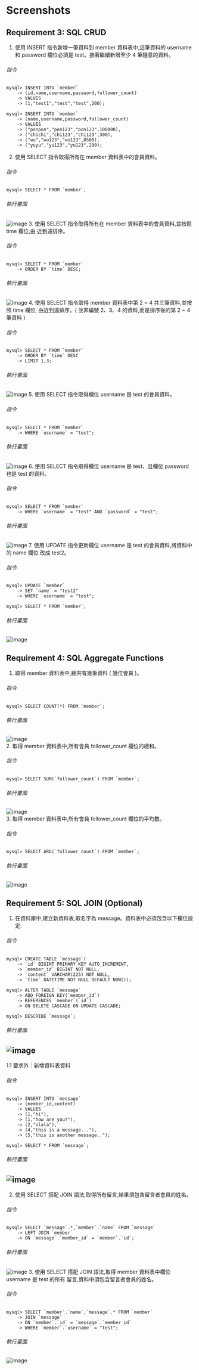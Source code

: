 # Screenshots
## Requirement 3: SQL CRUD
1. 使用 INSERT 指令新增一筆資料到 member 資料表中,這筆資料的 username 和
password 欄位必須是 test。接著繼續新增至少 4 筆隨意的資料。
###### 指令
```
mysql> INSERT INTO `member`
    -> (id,name,username,password,follower_count)
    -> VALUES
    -> (1,"test1","test","test",200);

mysql> INSERT INTO `member`
    -> (name,username,password,follower_count)
    -> VALUES
    -> ("ponpon","pon123","pon123",100000),
    -> ("chichi","chi123","chi123",300),
    -> ("wu","wu123","wu123",8500),
    -> ("yuyu","yu123","yu123",200);
```
2. 使用 SELECT 指令取得所有在 member 資料表中的會員資料。
###### 指令
```
mysql> SELECT * FROM `member`;
```
###### 執行畫面
![image](https://github.com/chiachil/wehelp-assignments/blob/master/week-5/screenshots/screenshots-1.png)
3. 使用 SELECT 指令取得所有在 member 資料表中的會員資料,並按照 time 欄位,由
近到遠排序。
###### 指令
```
mysql> SELECT * FROM `member`
    -> ORDER BY `time` DESC;
```
###### 執行畫面
![image](https://github.com/chiachil/wehelp-assignments/blob/master/week-5/screenshots/screenshots-2.png)
4. 使用 SELECT 指令取得 member 資料表中第 2 ~ 4 共三筆資料,並按照 time 欄位,
由近到遠排序。( 並非編號 2、3、4 的資料,而是排序後的第 2 ~ 4 筆資料 )
###### 指令
```
mysql> SELECT * FROM `member`
    -> ORDER BY `time` DESC
    -> LIMIT 1,3;
```
###### 執行畫面
![image](https://github.com/chiachil/wehelp-assignments/blob/master/week-5/screenshots/screenshots-3.png)
5. 使用 SELECT 指令取得欄位 username 是 test 的會員資料。
###### 指令
```
mysql> SELECT * FROM `member`
    -> WHERE `username` = "test";
```
###### 執行畫面
![image](https://github.com/chiachil/wehelp-assignments/blob/master/week-5/screenshots/screenshots-4.png)
6. 使用 SELECT 指令取得欄位 username 是 test、且欄位 password 也是 test 的資料。
###### 指令
```
mysql> SELECT * FROM `member`
    -> WHERE `username` = "test" AND `password` = "test";
```
###### 執行畫面
![image](https://github.com/chiachil/wehelp-assignments/blob/master/week-5/screenshots/screenshots-5.png)
7. 使用 UPDATE 指令更新欄位 username 是 test 的會員資料,將資料中的 name 欄位
改成 test2。
###### 指令
```
mysql> UPDATE `member`
    -> SET `name` = "test2"
    -> WHERE `username` = "test";

mysql> SELECT * FROM `member`;
```
###### 執行畫面
![image](https://github.com/chiachil/wehelp-assignments/blob/master/week-5/screenshots/screenshots-6.png)

## Requirement 4: SQL Aggregate Functions
1. 取得 member 資料表中,總共有幾筆資料 ( 幾位會員 )。
###### 指令
```
mysql> SELECT COUNT(*) FROM `member`;
```
###### 執行畫面
![image](https://github.com/chiachil/wehelp-assignments/blob/master/week-5/screenshots/screenshots-7.png)</br>
2. 取得 member 資料表中,所有會員 follower_count 欄位的總和。
###### 指令
```
mysql> SELECT SUM(`follower_count`) FROM `member`;
```
###### 執行畫面
![image](https://github.com/chiachil/wehelp-assignments/blob/master/week-5/screenshots/screenshots-8.png)</br>
3. 取得 member 資料表中,所有會員 follower_count 欄位的平均數。
###### 指令
```
mysql> SELECT ARG(`follower_count`) FROM `member`;
```
###### 執行畫面
![image](https://github.com/chiachil/wehelp-assignments/blob/master/week-5/screenshots/screenshots-9.png)

## Requirement 5: SQL JOIN (Optional)
1. 在資料庫中,建立新資料表,取名字為 message。資料表中必須包含以下欄位設定:
###### 指令
```
mysql> CREATE TABLE `message`(
    -> `id` BIGINT PRIMARY KEY AUTO_INCREMENT,
    -> `member_id` BIGINT NOT NULL,
    -> `content` VARCHAR(225) NOT NULL,
    -> `time` DATETIME NOT NULL DEFAULT NOW());

mysql> ALTER TABLE `message`
    -> ADD FOREIGN KEY(`member_id`)
    -> REFERENCES `member`(`id`)
    -> ON DELETE CASCADE ON UPDATE CASCADE;

mysql> DESCRIBE `message`;
```
###### 執行畫面
![image](https://github.com/chiachil/wehelp-assignments/blob/master/week-5/screenshots/screenshots-10.png)
---
1.1 要求外：新增資料表資料
###### 指令
```
mysql> INSERT INTO `message`
    -> (member_id,content)
    -> VALUES
    -> (1,"hi"),
    -> (1,"how are you?"),
    -> (2,"olala"),
    -> (4,"this is a message..."),
    -> (5,"this is another message..");

mysql> SELECT * FROM `message`;
```
###### 執行畫面
![image](https://github.com/chiachil/wehelp-assignments/blob/master/week-5/screenshots/screenshots-11.png)
---
2. 使用 SELECT 搭配 JOIN 語法,取得所有留言,結果須包含留言者會員的姓名。
###### 指令
```
mysql> SELECT `message`.*,`member`.`name` FROM `message`
    -> LEFT JOIN `member`
    -> ON `message`.`member_id` = `member`.`id`;
```
###### 執行畫面
![image](https://github.com/chiachil/wehelp-assignments/blob/master/week-5/screenshots/screenshots-12.png)
3. 使用 SELECT 搭配 JOIN 語法,取得 member 資料表中欄位 username 是 test 的所有
留言,資料中須包含留言者會員的姓名。
###### 指令
```
mysql> SELECT `member`.`name`,`message`.* FROM `member`
    -> JOIN `message`
    -> ON `member`.`id` = `message`.`member_id`
    -> WHERE `member`.`username` = "test";
```
###### 執行畫面
![image](https://github.com/chiachil/wehelp-assignments/blob/master/week-5/screenshots/screenshots-13.png)